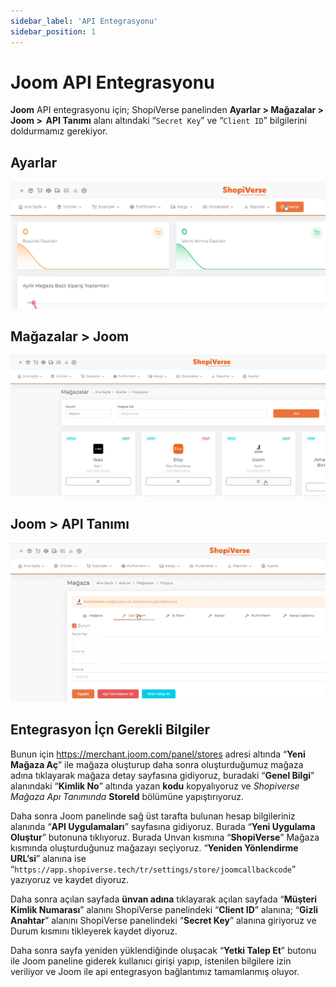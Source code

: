 ```yaml
---
sidebar_label: 'API Entegrasyonu'
sidebar_position: 1
---
```



# Joom API Entegrasyonu

**Joom** API entegrasyonu için; ShopiVerse panelinden **Ayarlar > Mağazalar > Joom >  API Tanımı** alanı altındaki “`Secret Key`” ve “`Client ID`” bilgilerini doldurmamız gerekiyor. 


## Ayarlar
![Ayarlar](../joom/img/svayarlar.png)

 
## Mağazalar > Joom
![Joom](../joom/img/svjoom.png)

## Joom > API Tanımı
![JoomAPI](../joom/img/svjoomapi.png)

## Entegrasyon İçn Gerekli Bilgiler
 
Bunun için https://merchant.joom.com/panel/stores adresi altında “**Yeni Mağaza Aç**” ile mağaza oluşturup daha sonra oluşturduğumuz mağaza adına tıklayarak mağaza detay sayfasına gidiyoruz, buradaki “**Genel Bilgi**” alanındaki “**Kimlik No**” altında yazan **kodu** kopyalıyoruz ve *Shopiverse Mağaza Apı Tanımında* **StoreId** bölümüne yapıştırıyoruz.

Daha sonra Joom panelinde sağ üst tarafta bulunan hesap bilgileriniz alanında “**API Uygulamaları**” sayfasına gidiyoruz. Burada “**Yeni Uygulama Oluştur**” butonuna tıklıyoruz. Burada Unvan kısmına “**ShopiVerse**” Mağaza kısmında oluşturduğunuz mağazayı seçiyoruz. “**Yeniden Yönlendirme URL’si**” alanına ise “`https://app.shopiverse.tech/tr/settings/store/joomcallbackcode`” yazıyoruz ve kaydet diyoruz. 

Daha sonra açılan sayfada **ünvan adına** tıklayarak açılan sayfada “**Müşteri Kimlik Numarası**” alanını ShopiVerse panelindeki “**Client ID**” alanına; “**Gizli Anahtar**” alanını ShopiVerse panelindeki “**Secret Key**” alanına giriyoruz ve Durum kısmını tikleyerek kaydet diyoruz. 

Daha sonra sayfa yeniden yüklendiğinde oluşacak “**Yetki Talep Et**” butonu ile Joom paneline giderek kullanıcı girişi yapıp, istenilen bilgilere izin veriliyor ve Joom ile api entegrasyon bağlantımız tamamlanmış oluyor. 